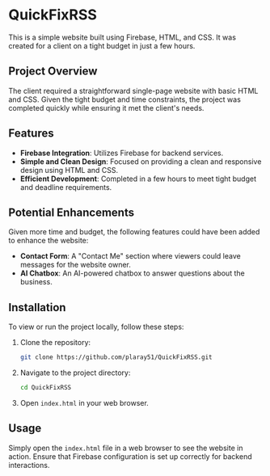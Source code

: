 # QuickFixRSS

This is a simple website built using Firebase, HTML, and CSS. It was created for a client on a tight budget in just a few hours.

## Project Overview

The client required a straightforward single-page website with basic HTML and CSS. Given the tight budget and time constraints, the project was completed quickly while ensuring it met the client's needs.

## Features

- **Firebase Integration**: Utilizes Firebase for backend services.
- **Simple and Clean Design**: Focused on providing a clean and responsive design using HTML and CSS.
- **Efficient Development**: Completed in a few hours to meet tight budget and deadline requirements.

## Potential Enhancements

Given more time and budget, the following features could have been added to enhance the website:

- **Contact Form**: A "Contact Me" section where viewers could leave messages for the website owner.
- **AI Chatbox**: An AI-powered chatbox to answer questions about the business.

## Installation

To view or run the project locally, follow these steps:

1. Clone the repository:
    ```sh
    git clone https://github.com/plaray51/QuickFixRSS.git
    ```
2. Navigate to the project directory:
    ```sh
    cd QuickFixRSS
    ```
3. Open `index.html` in your web browser.

## Usage

Simply open the `index.html` file in a web browser to see the website in action. Ensure that Firebase configuration is set up correctly for backend interactions.
